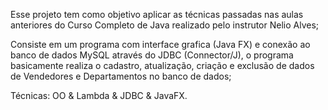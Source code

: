Esse projeto tem como objetivo aplicar as técnicas passadas nas aulas anteriores do Curso Completo de Java realizado pelo instrutor Nelio Alves;

Consiste em um programa com interface grafica (Java FX) e conexão ao banco de dados MySQL através do JDBC (Connector/J), o programa basicamente realiza o cadastro, atualização, criação e exclusão de dados de Vendedores e Departamentos no banco de dados;

Técnicas: OO & Lambda & JDBC & JavaFX.
